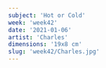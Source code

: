 ```yaml
---
subject: 'Hot or Cold'
week: 'week42'
date: '2021-01-06'
artist: 'Charles'
dimensions: '19x8 cm'
slug: 'week42/Charles.jpg'
---
```

